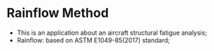 # Rainflow Method
- This is an application about an aircraft structural fatigue analysis;
- Rainflow: based on ASTM E1049-85(2017) standard;
